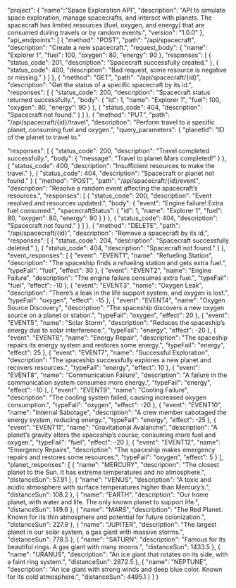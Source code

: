 
"project": {
"name":"Space Exploration API",
"description": "API to simulate space exploration, manage spacecrafts, and interact with planets. The spacecraft has limited resources (fuel, oxygen, and energy) that are consumed during travels or by random events.",
"version": "1.0.0"
},
"api_endpoints": [
{
"method": "POST",
"path": "/api/spacecraft",
"description": "Create a new spacecraft.",
"request_body": {
"name": "Explorer 1",
"fuel": 100,
"oxygen": 80,
"energy": 90
},
"responses": [
{
"status_code": 201,
"description": "Spacecraft successfully created."
},
{
"status_code": 400,
"description": "Bad request, some resource is negative or missing."
}
]
},
{
"method": "GET",
"path": "/api/spacecraft/{id}",
"description": "Get the status of a specific spacecraft by its id.",
"responses": [
{
"status_code": 200,
"description": "Spacecraft status returned successfully.",
"body": {
"id": 1,
"name": "Explorer 1",
"fuel": 100,
"oxygen": 80,
"energy": 90
}
},
{
"status_code": 404,
"description": "Spacecraft not found."
}
]
},
{
"method": "PUT",
"path": "/api/spacecraft/{id}/travel",
"description": "Perform travel to a specific planet, consuming fuel and oxygen.",
"query_parameters": {
"planetId": "ID of the planet to travel to."

"responses": [
{
"status_code": 200,
"description": "Travel completed successfully.",
"body": {
"message": "Travel to planet Mars completed!"
}
},
{
"status_code": 400,
"description": "Insufficient resources to make the travel."
},
{
"status_code": 404,
"description": "Spacecraft or planet not found."
}
{
"method": "POST",
"path": "/api/spacecraft/{id}/event",
"description": "Resolve a random event affecting the spacecraft’s resources.",
"responses": [
{
"status_code": 200,
"description": "Event resolved and resources updated.",
"body": {
"event": "Engine failure! Extra fuel consumed.",
"spacecraftStatus": {
"id": 1,
"name": "Explorer 1",
"fuel": 80,
"oxygen": 80,
"energy": 90
}
}
},
{
"status_code": 404,
"description": "Spacecraft not found."
}
]
},
{
"method": "DELETE",
"path": "/api/spacecraft/{id}",
"description": "Remove a spacecraft by its id.",
"responses": [
{
"status_code": 204,
"description": "Spacecraft successfully deleted."
},
{
"status_code": 404,
"description": "Spacecraft not found."
}
],
"event_responses": [
{
"event": "EVENT1",
"name": "Refueling Station",
"description": "The spaceship finds a refueling station and gets extra fuel.",
"typeFail": "fuel",
"effect": 30
},
{
"event": "EVENT2",
"name": "Engine Failure",
"description": "The engine failure consumes extra fuel.",
"typeFail": "fuel",
"effect": -10
},
{
"event": "EVENT3",
"name": "Oxygen Leak",
"description": "There’s a leak in the life support system, and oxygen is lost.",
"typeFail": "oxygen",
"effect": -15
},
{
"event": "EVENT4",
"name": "Oxygen Source Discovery",
"description": "The spaceship discovers a new oxygen source on a planet or station.",
"typeFail": "oxygen",
"effect": 20
},
{
"event": "EVENT5",
"name": "Solar Storm",
"description": "Reduces the spaceship’s energy due to solar interference.",
"typeFail": "energy",
"effect": -20
},
{
"event": "EVENT6",
"name": "Energy Repair",
"description": "The spaceship repairs its energy system and restores some energy.",
"typeFail": "energy",
"effect": 25
},
{
"event": "EVENT7",
"name": "Successful Exploration",
"description": "The spaceship successfully explores a new planet and recovers resources.",
"typeFail": "energy",
"effect": 10
},
{
"event": "EVENT8",
"name": "Communication Failure",
"description": "A failure in the communication system consumes more energy.",
"typeFail": "energy",
"effect": -10
},
{
"event": "EVENT9",
"name": "Cooling Failure",
"description": "The cooling system failed, causing increased oxygen consumption.",
"typeFail": "oxygen",
"effect": -20
},
{
"event": "EVENT10",
"name": "Internal Sabotage",
"description": "A crew member sabotaged the energy system, reducing energy.",
"typeFail": "energy",
"effect": -25
},
{
"event": "EVENT11",
"name": "Gravitational Avalanche",
"description": "A planet’s gravity alters the spaceship’s course, consuming more fuel and oxygen.",
"typeFail": "fuel",
"effect": -20
},
{
"event": "EVENT12",
"name": "Emergency Repairs",
"description": "The spaceship makes emergency repairs and restores some resources.",
"typeFail": "oxygen",
"effect": 5
}
],
"planet_responses": [
{
"name": "MERCURY",
"description": "The closest planet to the Sun. It has extreme temperatures and no atmosphere.",
"distanceSun": 57.91
},
{
"name": "VENUS",
"description": "A toxic and acidic atmosphere with surface temperatures higher than Mercury’s.",
"distanceSun": 108.2
},
{
"name": "EARTH",
"description": "Our home planet, with water and life. The only known planet to support life.",
"distanceSun": 149.6
},
{
"name": "MARS",
"description": "The Red Planet. Known for its thin atmosphere and potential for future colonization.",
"distanceSun": 227.9
},
{
"name": "JUPITER",
"description": "The largest planet in our solar system, a gas giant with massive storms.",
"distanceSun": 778.5
},
{
"name": "SATURN",
"description": "Famous for its beautiful rings. A gas giant with many moons.",
"distanceSun": 1433.5
},
{
"name": "URANUS",
"description": "An ice giant that rotates on its side, with a faint ring system.",
"distanceSun": 2872.5
},
{
"name": "NEPTUNE",
"description": "An ice giant with strong winds and deep blue color. Known for its cold atmosphere.",
"distanceSun": 4495.1
}
]
}